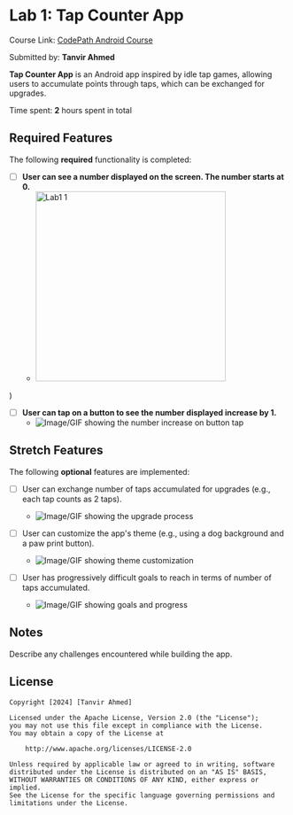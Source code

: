# Lab 1: Tap Counter App

Course Link: [CodePath Android Course](https://courses.codepath.org/courses/and102/unit/1#!labs)

Submitted by: **Tanvir Ahmed** <!-- Replace 'Your Name Here' with your actual name -->

**Tap Counter App** is an Android app inspired by idle tap games, allowing users to accumulate points through taps, which can be exchanged for upgrades.

Time spent: **2** hours spent in total <!-- Replace 'X' with the number of hours you spent on this project -->

## Required Features

The following **required** functionality is completed:

- [ ] **User can see a number displayed on the screen. The number starts at 0.**
    - <img width="343" alt="Lab1 1" src="https://github.com/user-attachments/assets/ffe2a66b-1fba-4d36-be21-863b7eb9ba9b">
) <!-- Replace this link with your actual image/GIF link -->

- [ ] **User can tap on a button to see the number displayed increase by 1.**
    - ![Image/GIF showing the number increase on button tap](![image](https://github.com/user-attachments/assets/10dcc919-1e06-41a2-8fd1-886d76cd7886)
) <!-- Replace this link with your actual image/GIF link -->

## Stretch Features

The following **optional** features are implemented:

- [ ] User can exchange number of taps accumulated for upgrades (e.g., each tap counts as 2 taps).
    - ![Image/GIF showing the upgrade process](file:///Users/ahmed/Desktop/NJIT/Lab1%202.png) <!-- Replace this link with your actual image/GIF link -->

- [ ] User can customize the app's theme (e.g., using a dog background and a paw print button).
    - ![Image/GIF showing theme customization](file:///Users/ahmed/Desktop/NJIT/Lab%201%200.png) <!-- Replace this link with your actual image/GIF link -->

- [ ] User has progressively difficult goals to reach in terms of number of taps accumulated.
    - ![Image/GIF showing goals and progress](http://i.imgur.com/link/to/your/gif/file.gif) <!-- Replace this link with your actual image/GIF link -->

## Notes

Describe any challenges encountered while building the app. <!-- Replace this with your specific challenges and experiences -->

## License

    Copyright [2024] [Tanvir Ahmed]

    Licensed under the Apache License, Version 2.0 (the "License");
    you may not use this file except in compliance with the License.
    You may obtain a copy of the License at

        http://www.apache.org/licenses/LICENSE-2.0

    Unless required by applicable law or agreed to in writing, software
    distributed under the License is distributed on an "AS IS" BASIS,
    WITHOUT WARRANTIES OR CONDITIONS OF ANY KIND, either express or implied.
    See the License for the specific language governing permissions and
    limitations under the License.
